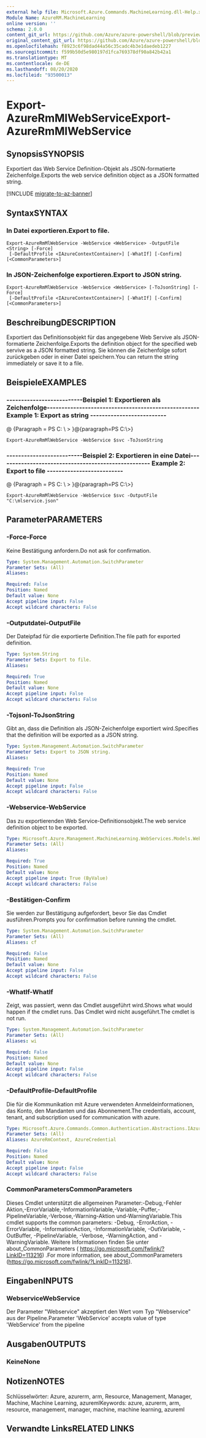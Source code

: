 ```yaml
---
external help file: Microsoft.Azure.Commands.MachineLearning.dll-Help.xml
Module Name: AzureRM.MachineLearning
online version: ''
schema: 2.0.0
content_git_url: https://github.com/Azure/azure-powershell/blob/preview/src/ResourceManager/MachineLearning/Commands.MachineLearning/help/Export-AzureRmMlWebService.md
original_content_git_url: https://github.com/Azure/azure-powershell/blob/preview/src/ResourceManager/MachineLearning/Commands.MachineLearning/help/Export-AzureRmMlWebService.md
ms.openlocfilehash: f8923c6f98dad44a56c35cadc4b3e1daedeb1227
ms.sourcegitcommit: f599b50d5e980197d1fca769378df90a842b42a1
ms.translationtype: MT
ms.contentlocale: de-DE
ms.lasthandoff: 08/20/2020
ms.locfileid: "93500013"
---
```

# <span data-ttu-id="c936b-101">Export-AzureRmMlWebService</span><span class="sxs-lookup"><span data-stu-id="c936b-101">Export-AzureRmMlWebService</span></span>

## <span data-ttu-id="c936b-102">Synopsis</span><span class="sxs-lookup"><span data-stu-id="c936b-102">SYNOPSIS</span></span>
<span data-ttu-id="c936b-103">Exportiert das Web Service Definition-Objekt als JSON-formatierte Zeichenfolge.</span><span class="sxs-lookup"><span data-stu-id="c936b-103">Exports the web service definition object as a JSON formatted string.</span></span>

[!INCLUDE [migrate-to-az-banner](../../includes/migrate-to-az-banner.md)]

## <span data-ttu-id="c936b-104">Syntax</span><span class="sxs-lookup"><span data-stu-id="c936b-104">SYNTAX</span></span>

### <span data-ttu-id="c936b-105">In Datei exportieren.</span><span class="sxs-lookup"><span data-stu-id="c936b-105">Export to file.</span></span>
```
Export-AzureRmMlWebService -WebService <WebService> -OutputFile <String> [-Force]
 [-DefaultProfile <IAzureContextContainer>] [-WhatIf] [-Confirm] [<CommonParameters>]
```

### <span data-ttu-id="c936b-106">In JSON-Zeichenfolge exportieren.</span><span class="sxs-lookup"><span data-stu-id="c936b-106">Export to JSON string.</span></span>
```
Export-AzureRmMlWebService -WebService <WebService> [-ToJsonString] [-Force]
 [-DefaultProfile <IAzureContextContainer>] [-WhatIf] [-Confirm] [<CommonParameters>]
```

## <span data-ttu-id="c936b-107">Beschreibung</span><span class="sxs-lookup"><span data-stu-id="c936b-107">DESCRIPTION</span></span>
<span data-ttu-id="c936b-108">Exportiert das Definitionsobjekt für das angegebene Web Servive als JSON-formatierte Zeichenfolge.</span><span class="sxs-lookup"><span data-stu-id="c936b-108">Exports the definition object for the specified web servive as a JSON formatted string.</span></span>
<span data-ttu-id="c936b-109">Sie können die Zeichenfolge sofort zurückgeben oder in einer Datei speichern.</span><span class="sxs-lookup"><span data-stu-id="c936b-109">You can return the string immediately or save it to a file.</span></span>

## <span data-ttu-id="c936b-110">Beispiele</span><span class="sxs-lookup"><span data-stu-id="c936b-110">EXAMPLES</span></span>

### <span data-ttu-id="c936b-111">--------------------------Beispiel 1: Exportieren als Zeichenfolge--------------------------</span><span class="sxs-lookup"><span data-stu-id="c936b-111">--------------------------  Example 1: Export as string  --------------------------</span></span>
<span data-ttu-id="c936b-112">@ {Paragraph = PS C: \\ \> }</span><span class="sxs-lookup"><span data-stu-id="c936b-112">@{paragraph=PS C:\\\>}</span></span>





```
Export-AzureRmMlWebService -WebService $svc -ToJsonString
```

### <span data-ttu-id="c936b-113">--------------------------Beispiel 2: Exportieren in eine Datei--------------------------</span><span class="sxs-lookup"><span data-stu-id="c936b-113">--------------------------  Example 2: Export to file  --------------------------</span></span>
<span data-ttu-id="c936b-114">@ {Paragraph = PS C: \\ \> }</span><span class="sxs-lookup"><span data-stu-id="c936b-114">@{paragraph=PS C:\\\>}</span></span>





```
Export-AzureRmMlWebService -WebService $svc -OutputFile "C:\mlservice.json"
```

## <span data-ttu-id="c936b-115">Parameter</span><span class="sxs-lookup"><span data-stu-id="c936b-115">PARAMETERS</span></span>

### <span data-ttu-id="c936b-116">-Force</span><span class="sxs-lookup"><span data-stu-id="c936b-116">-Force</span></span>
<span data-ttu-id="c936b-117">Keine Bestätigung anfordern.</span><span class="sxs-lookup"><span data-stu-id="c936b-117">Do not ask for confirmation.</span></span>

```yaml
Type: System.Management.Automation.SwitchParameter
Parameter Sets: (All)
Aliases: 

Required: False
Position: Named
Default value: None
Accept pipeline input: False
Accept wildcard characters: False
```

### <span data-ttu-id="c936b-118">-Outputdatei</span><span class="sxs-lookup"><span data-stu-id="c936b-118">-OutputFile</span></span>
<span data-ttu-id="c936b-119">Der Dateipfad für die exportierte Definition.</span><span class="sxs-lookup"><span data-stu-id="c936b-119">The file path for exported definition.</span></span>

```yaml
Type: System.String
Parameter Sets: Export to file.
Aliases: 

Required: True
Position: Named
Default value: None
Accept pipeline input: False
Accept wildcard characters: False
```

### <span data-ttu-id="c936b-120">-Tojsonl</span><span class="sxs-lookup"><span data-stu-id="c936b-120">-ToJsonString</span></span>
<span data-ttu-id="c936b-121">Gibt an, dass die Definition als JSON-Zeichenfolge exportiert wird.</span><span class="sxs-lookup"><span data-stu-id="c936b-121">Specifies that the definition will be exported as a JSON string.</span></span>

```yaml
Type: System.Management.Automation.SwitchParameter
Parameter Sets: Export to JSON string.
Aliases: 

Required: True
Position: Named
Default value: None
Accept pipeline input: False
Accept wildcard characters: False
```

### <span data-ttu-id="c936b-122">-Webservice</span><span class="sxs-lookup"><span data-stu-id="c936b-122">-WebService</span></span>
<span data-ttu-id="c936b-123">Das zu exportierenden Web Service-Definitionsobjekt.</span><span class="sxs-lookup"><span data-stu-id="c936b-123">The web service definition object to be exported.</span></span>

```yaml
Type: Microsoft.Azure.Management.MachineLearning.WebServices.Models.WebService
Parameter Sets: (All)
Aliases: 

Required: True
Position: Named
Default value: None
Accept pipeline input: True (ByValue)
Accept wildcard characters: False
```

### <span data-ttu-id="c936b-124">-Bestätigen</span><span class="sxs-lookup"><span data-stu-id="c936b-124">-Confirm</span></span>
<span data-ttu-id="c936b-125">Sie werden zur Bestätigung aufgefordert, bevor Sie das Cmdlet ausführen.</span><span class="sxs-lookup"><span data-stu-id="c936b-125">Prompts you for confirmation before running the cmdlet.</span></span>

```yaml
Type: System.Management.Automation.SwitchParameter
Parameter Sets: (All)
Aliases: cf

Required: False
Position: Named
Default value: None
Accept pipeline input: False
Accept wildcard characters: False
```

### <span data-ttu-id="c936b-126">-WhatIf</span><span class="sxs-lookup"><span data-stu-id="c936b-126">-WhatIf</span></span>
<span data-ttu-id="c936b-127">Zeigt, was passiert, wenn das Cmdlet ausgeführt wird.</span><span class="sxs-lookup"><span data-stu-id="c936b-127">Shows what would happen if the cmdlet runs.</span></span>
<span data-ttu-id="c936b-128">Das Cmdlet wird nicht ausgeführt.</span><span class="sxs-lookup"><span data-stu-id="c936b-128">The cmdlet is not run.</span></span>

```yaml
Type: System.Management.Automation.SwitchParameter
Parameter Sets: (All)
Aliases: wi

Required: False
Position: Named
Default value: None
Accept pipeline input: False
Accept wildcard characters: False
```

### <span data-ttu-id="c936b-129">-DefaultProfile</span><span class="sxs-lookup"><span data-stu-id="c936b-129">-DefaultProfile</span></span>
<span data-ttu-id="c936b-130">Die für die Kommunikation mit Azure verwendeten Anmeldeinformationen, das Konto, den Mandanten und das Abonnement.</span><span class="sxs-lookup"><span data-stu-id="c936b-130">The credentials, account, tenant, and subscription used for communication with azure.</span></span>

```yaml
Type: Microsoft.Azure.Commands.Common.Authentication.Abstractions.IAzureContextContainer
Parameter Sets: (All)
Aliases: AzureRmContext, AzureCredential

Required: False
Position: Named
Default value: None
Accept pipeline input: False
Accept wildcard characters: False
```

### <span data-ttu-id="c936b-131">CommonParameters</span><span class="sxs-lookup"><span data-stu-id="c936b-131">CommonParameters</span></span>
<span data-ttu-id="c936b-132">Dieses Cmdlet unterstützt die allgemeinen Parameter:-Debug,-Fehler Aktion,-ErrorVariable,-InformationVariable,-Variable,-Puffer,-PipelineVariable,-Verbose,-Warning-Aktion und-WarningVariable.</span><span class="sxs-lookup"><span data-stu-id="c936b-132">This cmdlet supports the common parameters: -Debug, -ErrorAction, -ErrorVariable, -InformationAction, -InformationVariable, -OutVariable, -OutBuffer, -PipelineVariable, -Verbose, -WarningAction, and -WarningVariable.</span></span> <span data-ttu-id="c936b-133">Weitere Informationen finden Sie unter about_CommonParameters ( https://go.microsoft.com/fwlink/?LinkID=113216) .</span><span class="sxs-lookup"><span data-stu-id="c936b-133">For more information, see about_CommonParameters (https://go.microsoft.com/fwlink/?LinkID=113216).</span></span>

## <span data-ttu-id="c936b-134">Eingaben</span><span class="sxs-lookup"><span data-stu-id="c936b-134">INPUTS</span></span>

### <span data-ttu-id="c936b-135">Webservice</span><span class="sxs-lookup"><span data-stu-id="c936b-135">WebService</span></span>
<span data-ttu-id="c936b-136">Der Parameter "Webservice" akzeptiert den Wert vom Typ "Webservice" aus der Pipeline.</span><span class="sxs-lookup"><span data-stu-id="c936b-136">Parameter 'WebService' accepts value of type 'WebService' from the pipeline</span></span>

## <span data-ttu-id="c936b-137">Ausgaben</span><span class="sxs-lookup"><span data-stu-id="c936b-137">OUTPUTS</span></span>

### <span data-ttu-id="c936b-138">Keine</span><span class="sxs-lookup"><span data-stu-id="c936b-138">None</span></span>

## <span data-ttu-id="c936b-139">Notizen</span><span class="sxs-lookup"><span data-stu-id="c936b-139">NOTES</span></span>
<span data-ttu-id="c936b-140">Schlüsselwörter: Azure, azurerm, arm, Resource, Management, Manager, Machine, Machine Learning, azureml</span><span class="sxs-lookup"><span data-stu-id="c936b-140">Keywords: azure, azurerm, arm, resource, management, manager, machine, machine learning, azureml</span></span>

## <span data-ttu-id="c936b-141">Verwandte Links</span><span class="sxs-lookup"><span data-stu-id="c936b-141">RELATED LINKS</span></span>

